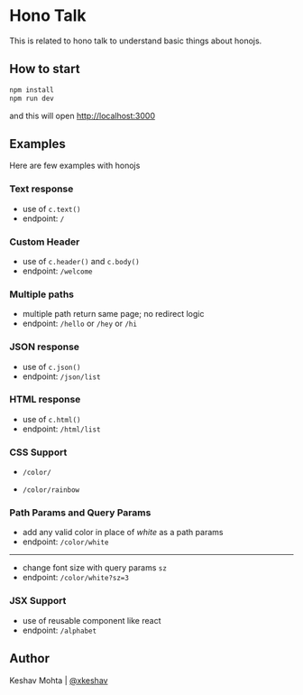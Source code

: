 # Hono Talk

This is related to hono talk to understand basic things about honojs.

## How to start

```sh
npm install
npm run dev
```

and this will open [http://localhost:3000](http://localhost:3000)

## Examples

Here are few examples with honojs

### Text response

- use of `c.text()`
- endpoint: `/`

### Custom Header

- use of `c.header()` and `c.body()`
- endpoint: `/welcome`

### Multiple paths  

- multiple path return same page; no redirect logic
- endpoint: `/hello` or `/hey` or `/hi`

### JSON response

- use of `c.json()`
- endpoint: `/json/list`

### HTML response  

- use of `c.html()`
- endpoint: `/html/list`

### CSS Support

- `/color/`

- `/color/rainbow`

### Path Params and Query Params

- add any valid color in place of *white* as a path params
- endpoint: `/color/white` 

---

- change font size with query params `sz`
- endpoint: `/color/white?sz=3`

### JSX Support

- use of reusable component like react
- endpoint: `/alphabet`


## Author

Keshav Mohta | [@xkeshav](https://www.xkeshav.com)  
